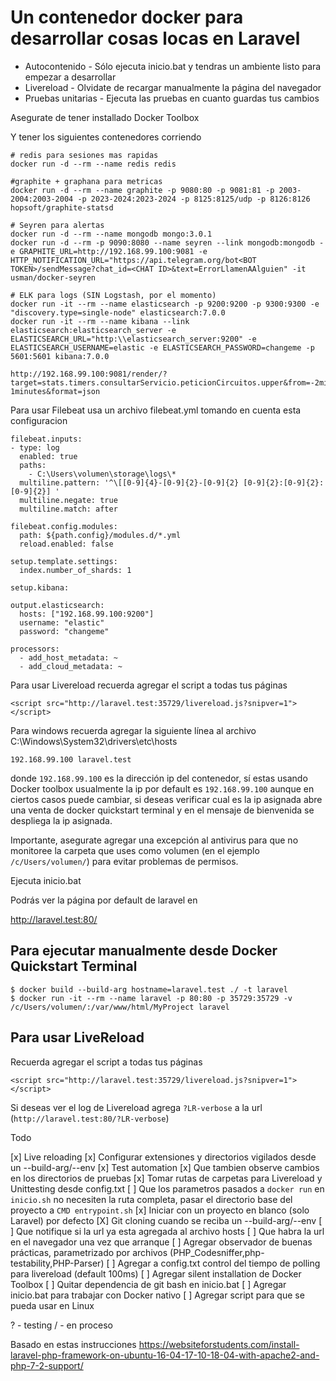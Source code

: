 # Un contenedor docker para desarrollar cosas locas en Laravel

* Autocontenido     - Sólo ejecuta inicio.bat y tendras un ambiente listo para empezar a desarrollar
* Livereload        - Olvidate de recargar manualmente la página del navegador
* Pruebas unitarias - Ejecuta las pruebas en cuanto guardas tus cambios

Asegurate de tener installado Docker Toolbox

Y tener los siguientes contenedores corriendo
```
# redis para sesiones mas rapidas
docker run -d --rm --name redis redis

#graphite + graphana para metricas
docker run -d --rm --name graphite -p 9080:80 -p 9081:81 -p 2003-2004:2003-2004 -p 2023-2024:2023-2024 -p 8125:8125/udp -p 8126:8126 hopsoft/graphite-statsd

# Seyren para alertas
docker run -d --rm --name mongodb mongo:3.0.1
docker run -d --rm -p 9090:8080 --name seyren --link mongodb:mongodb -e GRAPHITE_URL=http://192.168.99.100:9081 -e HTTP_NOTIFICATION_URL="https://api.telegram.org/bot<BOT TOKEN>/sendMessage?chat_id=<CHAT ID>&text=ErrorLlamenAAlguien" -it usman/docker-seyren

# ELK para logs (SIN Logstash, por el momento)
docker run -it --rm --name elasticsearch -p 9200:9200 -p 9300:9300 -e "discovery.type=single-node" elasticsearch:7.0.0
docker run -it --rm --name kibana --link elasticsearch:elasticsearch_server -e ELASTICSEARCH_URL="http:\\elasticsearch_server:9200" -e ELASTICSEARCH_USERNAME=elastic -e ELASTICSEARCH_PASSWORD=changeme -p 5601:5601 kibana:7.0.0

http://192.168.99.100:9081/render/?target=stats.timers.consultarServicio.peticionCircuitos.upper&from=-2minutes&to-1minutes&format=json
```

Para usar Filebeat usa un archivo filebeat.yml tomando en cuenta esta configuracion
```
filebeat.inputs:
- type: log
  enabled: true
  paths:
    - C:\Users\volumen\storage\logs\*
  multiline.pattern: '^\[[0-9]{4}-[0-9]{2}-[0-9]{2} [0-9]{2}:[0-9]{2}:[0-9]{2}] '
  multiline.negate: true
  multiline.match: after

filebeat.config.modules:
  path: ${path.config}/modules.d/*.yml
  reload.enabled: false

setup.template.settings:
  index.number_of_shards: 1

setup.kibana:

output.elasticsearch:
  hosts: ["192.168.99.100:9200"]
  username: "elastic"
  password: "changeme"

processors:
  - add_host_metadata: ~
  - add_cloud_metadata: ~
```

Para usar Livereload recuerda agregar el script a todas tus páginas
```
<script src="http://laravel.test:35729/livereload.js?snipver=1"></script>
```

Para windows recuerda agregar la siguiente línea al archivo C:\Windows\System32\drivers\etc\hosts
```
192.168.99.100 laravel.test
```

donde `192.168.99.100` es la dirección ip del contenedor, sí estas usando Docker toolbox usualmente la ip por default es `192.168.99.100` aunque en ciertos casos puede cambiar, si deseas verificar cual es la ip asignada abre una venta de docker quickstart terminal y en el mensaje de bienvenida se despliega la ip asignada.

Importante, asegurate agregar una excepción al antivirus para que no monitoree la carpeta que uses como volumen (en el ejemplo ``/c/Users/volumen/``) para evitar problemas de permisos.

Ejecuta inicio.bat

Podrás ver la página por default de laravel en

http://laravel.test:80/


## Para ejecutar manualmente desde Docker Quickstart Terminal
```
$ docker build --build-arg hostname=laravel.test ./ -t laravel
$ docker run -it --rm --name laravel -p 80:80 -p 35729:35729 -v /c/Users/volumen/:/var/www/html/MyProject laravel
```

## Para usar LiveReload

Recuerda agregar el script a todas tus páginas

```
<script src="http://laravel.test:35729/livereload.js?snipver=1"></script>
```

Si deseas ver el log de Livereload agrega ``?LR-verbose`` a la url (``http://laravel.test:80/?LR-verbose``)

Todo

[x] Live reloading
  [x] Configurar extensiones y directorios vigilados desde un --build-arg/--env
[x] Test automation
  [x] Que tambien observe cambios en los directorios de pruebas
[x] Tomar rutas de carpetas para Livereload y Unittesting desde config.txt
  [ ] Que los parametros pasados a ``docker run`` en ``inicio.sh`` no necesiten la ruta completa, pasar el directorio base del proyecto a ``CMD entrypoint.sh``
[x] Iniciar con un proyecto en blanco (solo Laravel) por defecto
[X] Git cloning cuando se reciba un --build-arg/--env
[ ] Que notifique si la url ya esta agregada al archivo hosts
[ ] Que habra la url en el navegador una vez que arranque
[ ] Agregar observador de buenas prácticas, parametrizado por archivos (PHP_Codesniffer,php-testability,PHP-Parser)
[ ] Agregar a config.txt control del tiempo de polling para livereload (default 100ms)
[ ] Agregar silent installation de Docker Toolbox
[ ] Quitar dependencia de git bash en inicio.bat
[ ] Agregar inicio.bat para trabajar con Docker nativo
[ ] Agregar script para que se pueda usar en Linux

? - testing
/ - en proceso


Basado en estas instrucciones 
https://websiteforstudents.com/install-laravel-php-framework-on-ubuntu-16-04-17-10-18-04-with-apache2-and-php-7-2-support/
